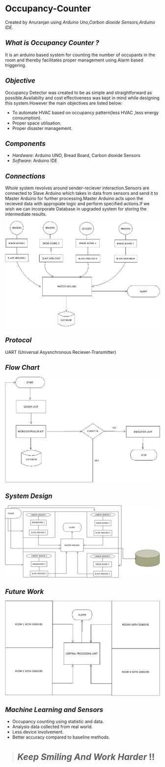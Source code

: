 # Occupancy-Counter
  Created by Anuranjan using _Arduino Uno,Carbon dioxide Sensors,Arduino IDE_.


## _What is Occupancy Counter ?_
It is an arduino based system for counting the number of occupants in the room and thereby facilitates proper management using Alarm based triggering.
  
## _Objective_
Occupancy Detector was created to be as simple and straightforward as possible.Availabilty and cost effectiveness was kept in mind while designing this system.However the main objectives are listed below:
- To automate HVAC based on occupancy pattern(less HVAC ,less energy consumption).
- Proper space utilisation.
- Proper disaster management.

## _Components_
- _Hardware_: Arduino UNO, Bread Board, Carbon dioxide Sensors
- _Software_: Arduino IDE

## _Connections_
Whole system revolves around sender-reciever interaction.Sensors are connected to Slave Arduino which takes in data from sensors and send it to Master Arduino for further processing.Master Arduino acts upon the recieved data with appropiate logic and perform specified actions.If we wish we can incorporate Database in upgraded system for storing the intermediate results. 

<img src="images/Connection.jpeg" width="600" >

## _Protocol_
UART (Universal Asysnchronous Reciever-Transmitter) 

## _Flow Chart_

<img src="images/FlowChart.jpeg" width="600" >

## _System Design_

<img src="images/BlockDiagram.jpeg" width="600" >

## _Future Work_

<img src="images/Future.jpeg" width="600" >

## _Machine Learning and Sensors_
- Occupancy counting using statistic and data.
- Analysis data collected from real world.
- Less device involvement.
- Better accuracy compared to baseline methods.




> # _Keep Smiling And Work Harder_ !!
